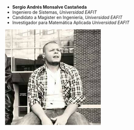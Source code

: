 



  + **Sergio Andrés Monsalve Castañeda**
  + Ingeniero de Sistemas, _Universidad EAFIT_
  + Candidato a Magister en Ingeniería, _Universidad EAFIT_
  + Investigador para Matemática Aplicada _Universidad EAFIT_

  ![Sergio Monsalve](/aux/img/sam.jpg)

